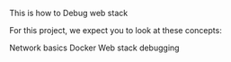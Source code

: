This is how to Debug web stack

For this project, we expect you to look at these concepts:

Network basics
Docker
Web stack debugging
